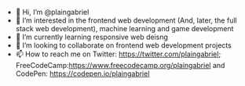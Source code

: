 - 👋 Hi, I’m @plaingabriel
- 👀 I’m interested in the frontend web development (And, later, the full stack web development), machine learning and game development
- 🌱 I’m currently learning responsive web deisng
- 💞️ I’m looking to collaborate on frontend web development projects
- 📫 How to reach me on Twitter: https://twitter.com/plaingabriel; FreeCodeCamp:https://www.freecodecamp.org/plaingabriel and CodePen: https://codepen.io/plaingabriel

<!---
plaingabriel/plaingabriel is a ✨ special ✨ repository because its `README.md` (this file) appears on your GitHub profile.
You can click the Preview link to take a look at your changes.
--->
